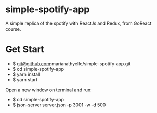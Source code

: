 # simple-spotify-app
A simple replica of the spotify with ReactJs and Redux, from GoReact course.

# Get Start
- $ git@github.com:marianathyelle/simple-spotify-app.git
- $ cd simple-spotify-app
- $ yarn install
- $ yarn start

Open a new window on terminal and run:
- $ cd simple-spotify-app
- $ json-server server.json -p 3001 -w -d 500
